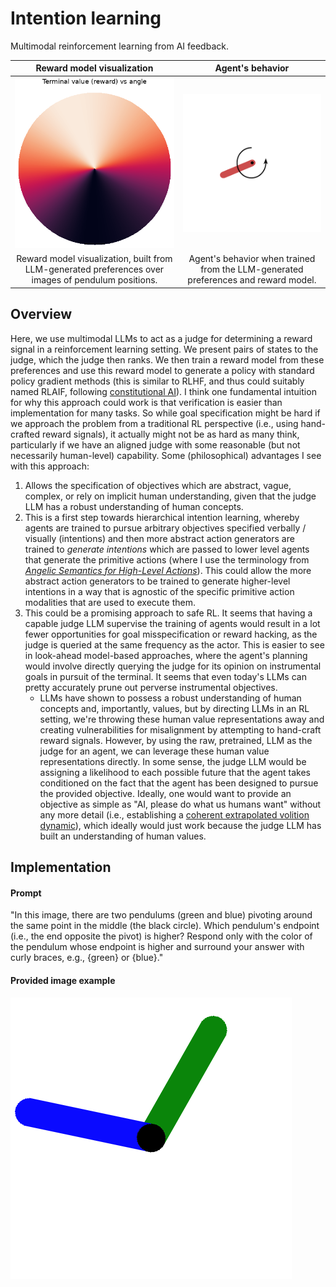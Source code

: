 # Intention learning

Multimodal reinforcement learning from AI feedback.

| Reward model visualization | Agent's behavior |
|:--------------------------:|:----------------:|
| ![Terminal model visualization](data/images/terminal_model_visualization_e3359666.png) | ![Animation](data/videos/episode_4.gif) |
| Reward model visualization, built from LLM-generated preferences over images of pendulum positions. | Agent's behavior when trained from the LLM-generated preferences and reward model. |

## Overview
Here, we use multimodal LLMs to act as a judge for determining a reward signal
in a reinforcement learning setting. We present pairs of states to the judge,
which the judge then ranks. We then train a reward model from these preferences
and use this reward model to generate a policy with standard policy gradient
methods (this is similar to RLHF, and thus could suitably named RLAIF, following
[constitutional AI](https://arxiv.org/pdf/2212.08073)). I think one fundamental
intuition for why this approach could work is that verification is easier than
implementation for many tasks. So while goal specification might be hard if we
approach the problem from a traditional RL perspective (i.e., using hand-crafted
reward signals), it actually might not be as hard as many think, particularly if
we have an aligned judge with some reasonable (but not necessarily human-level)
capability. Some (philosophical) advantages I see with this approach:
1. Allows the specification of objectives which are abstract, vague, complex, or
rely on implicit human understanding, given that the judge LLM has a robust
understanding of human concepts.
2. This is a first step towards hierarchical intention learning, whereby agents
are trained to pursue arbitrary objectives specified verbally / visually
(intentions) and then more abstract action generators are trained to *generate
intentions* which are passed to lower level agents that generate the primitive
actions (where I use the terminology from [*Angelic Semantics for High-Level
Actions*](https://people.eecs.berkeley.edu/~russell/papers/tr-hla-2007.pdf)).
This could allow the more abstract action generators to be trained to generate
higher-level intentions in a way that is agnostic of the specific primitive
action modalities that are used to execute them.  
3. This could be a promising approach to safe RL. It seems that having a capable
judge LLM supervise the training of agents would result in a lot fewer
opportunities for goal misspecification or reward hacking, as the judge is
queried at the same frequency as the actor. This is easier to see in look-ahead
model-based approaches, where the agent's planning would involve directly
querying the judge for its opinion on instrumental goals in pursuit of the
terminal. It seems that even today's LLMs can pretty accurately prune out
perverse instrumental objectives.
    - LLMs have shown to possess a robust understanding of human concepts and,
    importantly, values, but by directing LLMs in an RL setting, we're throwing
    these human value representations away and creating vulnerabilities for
    misalignment by attempting to hand-craft reward signals. However, by using
    the raw, pretrained, LLM as the judge for an agent, we can leverage these
    human value representations directly. In some sense, the judge LLM would be
    assigning a likelihood to each possible future that the agent takes
    conditioned on the fact that the agent has been designed to pursue the
    provided objective. Ideally, one would want to provide an objective as
    simple as "AI, please do what us humans want" without any more detail (i.e.,
    establishing a [coherent extrapolated volition
    dynamic](https://intelligence.org/files/CEV.pdf)), which ideally would just
    work because the judge LLM has built an understanding of human values.

## Implementation

#### Prompt
"In this image, there are two pendulums (green and blue) pivoting around the same
point in the middle (the black circle).  Which pendulum's endpoint (i.e., the
end opposite the pivot) is higher? Respond only with the color of the pendulum
whose endpoint is higher and surround your answer with curly braces, e.g.,
{green} or {blue}."

#### Provided image example
![Image example](data/images/original_image.png)
